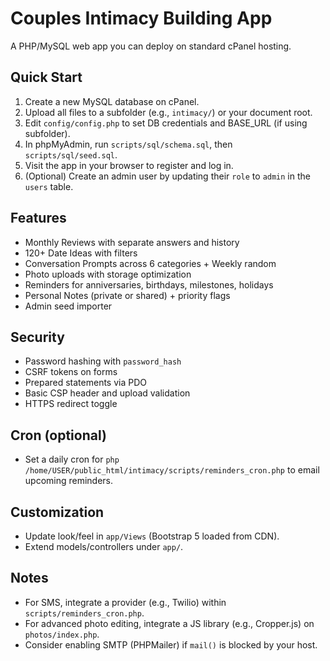 # Couples Intimacy Building App

A PHP/MySQL web app you can deploy on standard cPanel hosting.

## Quick Start
1. Create a new MySQL database on cPanel.
2. Upload all files to a subfolder (e.g., `intimacy/`) or your document root.
3. Edit `config/config.php` to set DB credentials and BASE_URL (if using subfolder).
4. In phpMyAdmin, run `scripts/sql/schema.sql`, then `scripts/sql/seed.sql`.
5. Visit the app in your browser to register and log in.
6. (Optional) Create an admin user by updating their `role` to `admin` in the `users` table.

## Features
- Monthly Reviews with separate answers and history
- 120+ Date Ideas with filters
- Conversation Prompts across 6 categories + Weekly random
- Photo uploads with storage optimization
- Reminders for anniversaries, birthdays, milestones, holidays
- Personal Notes (private or shared) + priority flags
- Admin seed importer

## Security
- Password hashing with `password_hash`
- CSRF tokens on forms
- Prepared statements via PDO
- Basic CSP header and upload validation
- HTTPS redirect toggle

## Cron (optional)
- Set a daily cron for `php /home/USER/public_html/intimacy/scripts/reminders_cron.php`
  to email upcoming reminders.

## Customization
- Update look/feel in `app/Views` (Bootstrap 5 loaded from CDN).
- Extend models/controllers under `app/`.

## Notes
- For SMS, integrate a provider (e.g., Twilio) within `scripts/reminders_cron.php`.
- For advanced photo editing, integrate a JS library (e.g., Cropper.js) on `photos/index.php`.
- Consider enabling SMTP (PHPMailer) if `mail()` is blocked by your host.